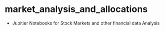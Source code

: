 # market_analysis_and_allocations
- Jupitier Notebooks for Stock Markets and other financial data Analysis
